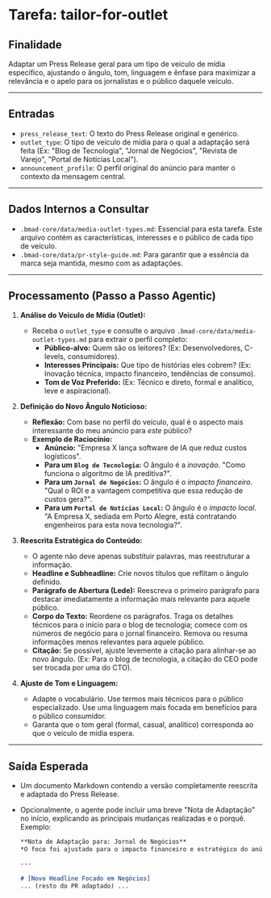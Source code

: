 # Tarefa: tailor-for-outlet

## Finalidade

Adaptar um Press Release geral para um tipo de veículo de mídia específico, ajustando o ângulo, tom, linguagem e ênfase para maximizar a relevância e o apelo para os jornalistas e o público daquele veículo.

---

## Entradas

- `press_release_text`: O texto do Press Release original e genérico.
- `outlet_type`: O tipo de veículo de mídia para o qual a adaptação será feita (Ex: "Blog de Tecnologia", "Jornal de Negócios", "Revista de Varejo", "Portal de Notícias Local").
- `announcement_profile`: O perfil original do anúncio para manter o contexto da mensagem central.

---

## Dados Internos a Consultar

- `.bmad-core/data/media-outlet-types.md`: Essencial para esta tarefa. Este arquivo contém as características, interesses e o público de cada tipo de veículo.
- `.bmad-core/data/pr-style-guide.md`: Para garantir que a essência da marca seja mantida, mesmo com as adaptações.

---

## Processamento (Passo a Passo Agentic)

1.  **Análise do Veículo de Mídia (Outlet):**
    * Receba o `outlet_type` e consulte o arquivo `.bmad-core/data/media-outlet-types.md` para extrair o perfil completo:
        * **Público-alvo:** Quem são os leitores? (Ex: Desenvolvedores, C-levels, consumidores).
        * **Interesses Principais:** Que tipo de histórias eles cobrem? (Ex: Inovação técnica, impacto financeiro, tendências de consumo).
        * **Tom de Voz Preferido:** (Ex: Técnico e direto, formal e analítico, leve e aspiracional).

2.  **Definição do Novo Ângulo Noticioso:**
    * **Reflexão:** Com base no perfil do veículo, qual é o aspecto mais interessante do meu anúncio para *este* público?
    * **Exemplo de Raciocínio:**
        * **Anúncio:** "Empresa X lança software de IA que reduz custos logísticos".
        * **Para um `Blog de Tecnologia`:** O ângulo é a *inovação*. "Como funciona o algoritmo de IA preditiva?".
        * **Para um `Jornal de Negócios`:** O ângulo é o *impacto financeiro*. "Qual o ROI e a vantagem competitiva que essa redução de custos gera?".
        * **Para um `Portal de Notícias Local`:** O ângulo é o *impacto local*. "A Empresa X, sediada em Porto Alegre, está contratando engenheiros para esta nova tecnologia?".

3.  **Reescrita Estratégica do Conteúdo:**
    * O agente não deve apenas substituir palavras, mas reestruturar a informação.
    * **Headline e Subheadline:** Crie novos títulos que reflitam o ângulo definido.
    * **Parágrafo de Abertura (Lede):** Reescreva o primeiro parágrafo para destacar imediatamente a informação mais relevante para aquele público.
    * **Corpo do Texto:** Reordene os parágrafos. Traga os detalhes técnicos para o início para o blog de tecnologia; comece com os números de negócio para o jornal financeiro. Remova ou resuma informações menos relevantes para aquele público.
    * **Citação:** Se possível, ajuste levemente a citação para alinhar-se ao novo ângulo. (Ex: Para o blog de tecnologia, a citação do CEO pode ser trocada por uma do CTO).

4.  **Ajuste de Tom e Linguagem:**
    * Adapte o vocabulário. Use termos mais técnicos para o público especializado. Use uma linguagem mais focada em benefícios para o público consumidor.
    * Garanta que o tom geral (formal, casual, analítico) corresponda ao que o veículo de mídia espera.

---

## Saída Esperada

-   Um documento Markdown contendo a versão completamente reescrita e adaptada do Press Release.
-   Opcionalmente, o agente pode incluir uma breve "Nota de Adaptação" no início, explicando as principais mudanças realizadas e o porquê. Exemplo:

    ```markdown
    **Nota de Adaptação para: Jornal de Negócios**
    *O foco foi ajustado para o impacto financeiro e estratégico do anúncio. O headline foi reescrito para destacar o ROI, e os parágrafos que detalham o benefício para a margem operacional foram priorizados no texto.*

    ---
    
    # [Novo Headline Focado em Negócios]
    ... (resto do PR adaptado) ...
    ```